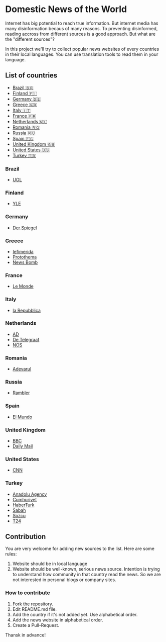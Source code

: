 # Domestic News of the World

Internet has big potential to reach true information. But internet media has many disinformation becaus of many reasons. To preventing disinformed, reading accross from different sources is a good approach. But what are the "different sources"?

In this project we'll try to collect popular news websites of every countries in their local languages. You can use translation tools to read them in your language.

## List of countries

* [Brazil 🇧🇷](#brazil)
* [Finland 🇫🇮](#finland)
* [Germany 🇩🇪](#germany)
* [Greece 🇬🇷](#greece)
* [Italy 🇮🇹](#italy)
* [France 🇫🇷](#france)
* [Netherlands 🇳🇱](#netherlands)
* [Romania 🇷🇴](#romania)
* [Russia 🇷🇺](#russia)
* [Spain 🇪🇸](#spain)
* [United Kingdom 🇬🇧](#united-kingdom)
* [United States 🇺🇸](#united-states)
* [Turkey 🇹🇷](#turkey)

### Brazil

* [UOL](https://www.uol.com.br)

### Finland

* [YLE](https://yle.fi)

### Germany

* [Der Spiegel](https://www.spiegel.de)

### Greece

* [Iefimerida](https://www.iefimerida.gr)
* [Protothema](https://www.protothema.gr)
* [News Bomb](https://www.newsbomb.gr)

### France

* [Le Monde](https://www.lemonde.fr)

### Italy

* [la Repubblica](https://www.repubblica.it)

### Netherlands

* [AD](https://www.ad.nl)
* [De Telegraaf](https://www.telegraaf.nl)
* [NOS](https://nos.nl)

### Romania

* [Adevarul](https://adevarul.ro)

### Russia

* [Rambler](https://news.rambler.ru)

### Spain

* [El Mundo](https://www.elmundo.es)

### United Kingdom

* [BBC](https://bbc.co.uk)
* [Daily Mail](https://dailymail.co.uk)

### United States

* [CNN](https://www.cnn.com)

### Turkey

* [Anadolu Agency](https://www.aa.com.tr)
* [Cumhuriyet](https://www.cumhuriyet.com.tr)
* [HaberTurk](https://www.haberturk.com)
* [Sabah](https://www.sabah.com.tr)
* [Sozcu](https://www.sozcu.com.tr)
* [T24](https://www.t24.com.tr)

## Contribution

You are very welcome for adding new sources to the list. Here are some rules:

1. Website should be in local language
2. Website should be well-known, serious news source. Intention is trying to understand how community in that country read the news. So we are not interested in personal blogs or company sites.

### How to contribute

1. Fork the repository.
2. Edit README.md file.
3. Add the country if it's not added yet. Use alphabetical order.
4. Add the news website in alphabetical order.
5. Create a Pull-Request.

Thansk in advance!

